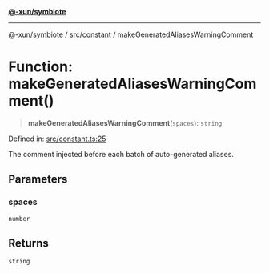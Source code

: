 [**@-xun/symbiote**](../../../README.md)

***

[@-xun/symbiote](../../../README.md) / [src/constant](../README.md) / makeGeneratedAliasesWarningComment

# Function: makeGeneratedAliasesWarningComment()

> **makeGeneratedAliasesWarningComment**(`spaces`): `string`

Defined in: [src/constant.ts:25](https://github.com/Xunnamius/symbiote/blob/0240ff85261f41befe2983f7e894edff74495bad/src/constant.ts#L25)

The comment injected before each batch of auto-generated aliases.

## Parameters

### spaces

`number`

## Returns

`string`
